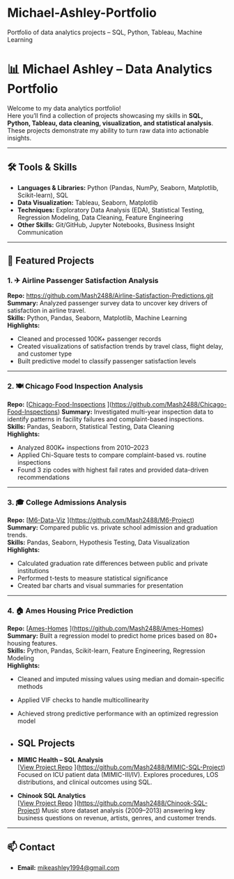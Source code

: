 # Michael-Ashley-Portfolio
Portfolio of data analytics projects – SQL, Python, Tableau, Machine Learning
# 📊 Michael Ashley – Data Analytics Portfolio

Welcome to my data analytics portfolio!  
Here you’ll find a collection of projects showcasing my skills in **SQL, Python, Tableau, data cleaning, visualization, and statistical analysis**.  
These projects demonstrate my ability to turn raw data into actionable insights.

---

## 🛠 Tools & Skills
- **Languages & Libraries:** Python (Pandas, NumPy, Seaborn, Matplotlib, Scikit-learn), SQL
- **Data Visualization:** Tableau, Seaborn, Matplotlib
- **Techniques:** Exploratory Data Analysis (EDA), Statistical Testing, Regression Modeling, Data Cleaning, Feature Engineering
- **Other Skills:** Git/GitHub, Jupyter Notebooks, Business Insight Communication

---

## 📂 Featured Projects

### 1. ✈ Airline Passenger Satisfaction Analysis
**Repo:** https://github.com/Mash2488/Airline-Satisfaction-Predictions.git
**Summary:** Analyzed passenger survey data to uncover key drivers of satisfaction in airline travel.  
**Skills:** Python, Pandas, Seaborn, Matplotlib, Machine Learning  
**Highlights:**
- Cleaned and processed 100K+ passenger records
- Created visualizations of satisfaction trends by travel class, flight delay, and customer type
- Built predictive model to classify passenger satisfaction levels

---

### 2. 🍽 Chicago Food Inspection Analysis
**Repo:** [[Chicago-Food-Inspections](https://github.com/Mash2488/Chicago-Food-Inspections)  ](https://github.com/Mash2488/Chicago-Food-Inspections)
**Summary:** Investigated multi-year inspection data to identify patterns in facility failures and complaint-based inspections.  
**Skills:** Pandas, Seaborn, Statistical Testing, Data Cleaning  
**Highlights:**
- Analyzed 800K+ inspections from 2010–2023
- Applied Chi-Square tests to compare complaint-based vs. routine inspections
- Found 3 zip codes with highest fail rates and provided data-driven recommendations

---

### 3. 🎓 College Admissions Analysis
**Repo:** [[M6-Data-Viz](https://github.com/Mash2488/M6-Data-Viz)  ](https://github.com/Mash2488/M6-Project)
**Summary:** Compared public vs. private school admission and graduation trends.  
**Skills:** Pandas, Seaborn, Hypothesis Testing, Data Visualization  
**Highlights:**
- Calculated graduation rate differences between public and private institutions
- Performed t-tests to measure statistical significance
- Created bar charts and visual summaries for presentation

---

### 4. 🏠 Ames Housing Price Prediction
**Repo:** [[Ames-Homes](https://github.com/Mash2488/Ames-Homes)  ](https://github.com/Mash2488/Ames-Homes)
**Summary:** Built a regression model to predict home prices based on 80+ housing features.  
**Skills:** Python, Pandas, Scikit-learn, Feature Engineering, Regression Modeling  
**Highlights:**
- Cleaned and imputed missing values using median and domain-specific methods
- Applied VIF checks to handle multicollinearity
- Achieved strong predictive performance with an optimized regression model

- ## SQL Projects

- **MIMIC Health – SQL Analysis**  
  [[View Project Repo](https://github.com/Mash2488/MIMIC-Health-SQL)  ](https://github.com/Mash2488/MIMIC-SQL-Project)
  Focused on ICU patient data (MIMIC-III/IV). Explores procedures, LOS distributions, and clinical outcomes using SQL.

- **Chinook SQL Analytics**  
  [[View Project Repo](https://github.com/Mash2488/Chinook-SQL) ](https://github.com/Mash2488/Chinook-SQL-Project) 
  Music store dataset analysis (2009–2013) answering key business questions on revenue, artists, genres, and customer trends.


---

## 📫 Contact
- **Email:** mikeashley1994@gmail.com
